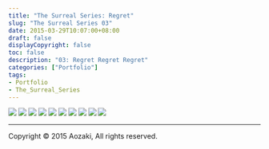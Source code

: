 ```yaml
---
title: "The Surreal Series: Regret"
slug: "The Surreal Series 03"
date: 2015-03-29T10:07:00+08:00
draft: false
displayCopyright: false
toc: false
description: "03: Regret Regret Regret"
categories: ["Portfolio"]
tags: 
- Portfolio
- The_Surreal_Series
---
```


![](0001.jpg)
![](0002.jpg)
![](0003.jpg)
![](0004.jpg)
![](0005.jpg)
![](0006.jpg)
![](0007.jpg)
![](0008.jpg)
![](0009.jpg)
![](0010.jpg)

***

Copyright © 2015 Aozaki, All rights reserved.